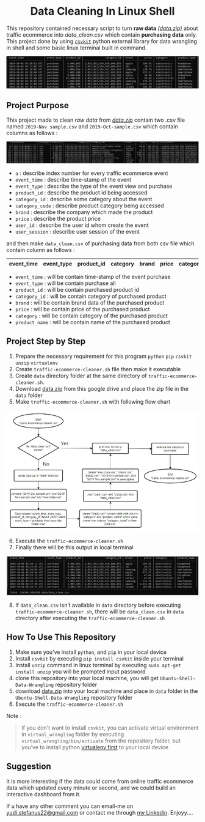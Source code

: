 <h1 align="center">Data Cleaning In Linux Shell</h1>

This repository contained necessary script to turn __raw data__ [_(data.zip)_](https://drive.google.com/file/d/1rKkUQU-sXIDka3rVNBahp6q3wDhrPY-1/view>) about traffic ecommerce into _data_clean.csv_ which contain __purchasing data__ only. This project done by using [`csvkit`](https://pypi.org/project/csvkit/) python external library for data wrangling in shell and some basic linux terminal built in command. 

![Alt text](image/table.jpg)

## Project Purpose

This project made to clean _raw data_ from [_data.zip_](https://drive.google.com/file/d/1rKkUQU-sXIDka3rVNBahp6q3wDhrPY-1/view>) contain two .csv file named `2019-Nov sample.csv` and `2019-Oct-sample.csv` which contain columns as follows :

![Alt text](image/raw%20data.jpg)

 - `a`  : describe index number for every traffic ecommerce event
 - `event_time` : describe time-stamp of the event
 - `event_type` : describe the type of the event view and purchase 
 - `product_id` : describe the product id being accessed
 - `category_id` : describe some category about the event
 - `category_code` : describe product category being accessed
 - `brand` : describe the company which made the product
 - `price` : describe the product price
 - `user_id` : describe the user id whom create the event
 - `user_session` : describe user session of the event

and then make `data_clean.csv` of purchasing data from both csv file which contain column as follows :

|event_time|event_type|product_id|category|brand|price|category|product_name|
|:---:|:----:|:---:|:---:|:---:|:---:|:---:|:---:|

- `event_time` : will be contain time-stamp of the event purchase
- `event_type` : will be contain purchase all
- `product_id` : will be contain purchased product id
- `category_id` : will be contain category of purchased product
- `brand` : will be contain brand data of the purchased product
- `price` : will be contain price of the purchased product
- `category` : will be contain category of the purchased product
- `product_name` : will be contain name of the purchased product

## Project Step by Step
1. Prepare the necessary requirement for this program 
`python` `pip` `csvkit` `unzip` `virtualenv`
2. Create `traffic-ecommerce-cleaner.sh` file then make it executable
3. Create `data` directory folder at the same directory of `traffic-ecommerce-cleaner.sh`. 
4. Download [data.zip](https://drive.google.com/file/d/1rKkUQU-sXIDka3rVNBahp6q3wDhrPY-1/view>) from this google drive and place the zip file in the `data` folder 
5. Make `traffic-ecommerce-cleaner.sh` with following flow chart

![Alt text](image/flowchart.jpg)

6. Execute the `traffic-ecommerce-cleaner.sh`
7. Finally there will be this output in local terminal

![Alt text](image/table2.jpg)

8. If `data_clean.csv` isn’t available in `data` directory before executing `traffic-ecommerce-cleaner.sh`, there will be `data_clean.csv` in `data` directory after executing the `traffic-ecommerce-cleaner.sh`

## How To Use This Repository

1.	Make sure you’ve install `python`, and `pip` in your local device
2.	Install `csvkit` by executing `pip install csvkit` inside your terminal
3.	Install `unzip` command in linux terminal by executing `sudo apt-get install unzip` you will be prompted input password
4.	clone this repository into your local machine, you will get `Ubuntu-Shell-Data-Wrangling` repository folder
5.	download [data.zip](https://drive.google.com/file/d/1rKkUQU-sXIDka3rVNBahp6q3wDhrPY-1/view>) into your local machine and place in  `data` folder in the `Ubuntu-Shell-Data-Wrangling` repository folder
6.	Execute the `traffic-ecommerce-cleaner.sh`

Note :<br>
>If you don’t want to install `csvkit`, you can activate virtual environment in `virtual_wrangling` folder by executing `virtual_wrangling/bin/activate` from the repository folder, but you’ve to install python [virtualenv first](https://pypi.org/project/virtualenv/) to your local device

## Suggestion
It is more interesting if the data could come from online traffic ecommerce data which updated every minute or second, and we could build an interactive dashboard from it.

If u have any other comment you can email-me on yudi.stefanus22@gmail.com or contact me through [my Linkedin](https://www.linkedin.com/in/stefanusyudi22/). Enjoyy....




 





